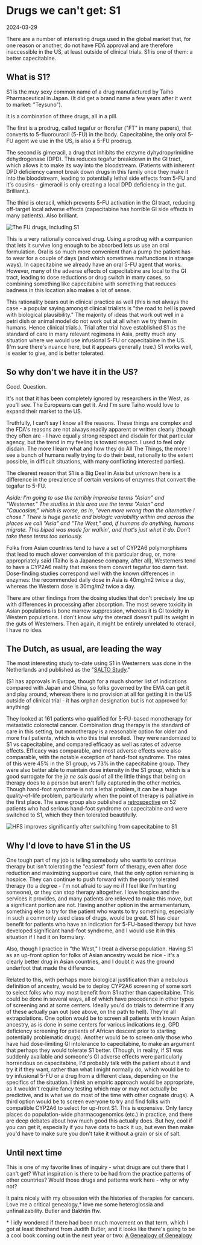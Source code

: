 # Drugs we can't get: S1

<time id="post-date">2024-03-29</time>

<p id="post-excerpt">
    There are a number of interesting drugs used in the global market that,
    for one reason or another, do not have FDA approval and are therefore inaccessible
    in the US, at least outside of clinical trials. S1 is one of them: a better capecitabine.
</p>

## What is S1?

S1 is the muy sexy common name of a drug manufactured by Taiho Pharmaceutical in Japan.
(It did get a brand name a few years after it went to market: "Teysuno").

It is a combination of three drugs, all in a pill.

The first is a prodrug, called tegafur or ftorafur ("FT" in many papers), 
that converts to 5-fluorouracil (5-FU) in the body. 
Capecitabine, the only oral 5-FU agent we use in the US, is also a 5-FU prodrug.

The second is gimeracil, a drug that inhibits the enzyme dyhydropyrimidine dehydrogenase (DPD).
This reduces tegafur breakdown in the GI tract, which allows it to make its way into the bloodstream. 
(Patients with inherent DPD deficiency 
cannot break down drugs in this family once they make it into the bloodstream,
leading to potentially lethal side effects from 5-FU and it's cousins - 
gimeracil is only creating a local DPD deficiency in the gut. Brilliant.).

The third is oteracil, which prevents 5-FU activation in the GI tract, 
reducing off-target local adverse effects 
(capecitabine has horrible GI side effects in many patients).
Also brilliant.

![The FU drugs, including S1](/images/s1-is.png)

This is a very rationally conceived drug.
Using a prodrug with a companion that lets it survive long enough to be absorbed
lets us use an oral formulation.
Oral is so much more convenient than a pump the patient has to wear for a couple of days
(and which sometimes malfunctions in strange ways).
In capecitabine we already have an oral 5-FU agent that works.
However, many of the adverse effects of capecitabine are local to the GI tract,
leading to dose reductions or drug switch in many cases,
so combining something like capecitabine 
with something that reduces badness in this location also makes a lot of sense.

This rationality bears out in clinical practice as well 
(this is not always the case - a popular saying amongst clinical trialists
is "the road to hell is paved with biological plausibility."
The majority of ideas that work out well in a petri dish or animal model
do not work out at all when we try them in humans. Hence clinical trials.).
Trial after trial have established S1 as the standard of care in many relevant regimens in Asia,
pretty much any situation where we would use infusional 5-FU or capecitabine in the US.
(I'm sure there's nuance here, but it appears generally true.)
S1 works well, is easier to give, and is better tolerated.


## So why don't we have it in the US?

Good. Question.

It's not that it has been completely ignored by researchers in the West,
as you'll see.
The Europeans can get it.
And I'm sure Taiho would love to expand their market to the US.

Truthfully, I can't say I know all the reasons.
These things are complex and the FDA's reasons are not always readily apparent or written clearly
(though they often are - 
I have equally strong respect and disdain for that particular agency,
but the trend in my feeling is toward respect. 
I used to feel only disdain.
The more I learn what and how they do All The Things,
the more I see a bunch of humans really trying to do their best,
rationally to the extent possible,
in difficult situations,
with many conflicting interested parties).

The clearest reason that S1 is a Big Deal in Asia
but unknown here
is a difference in the prevalence of certain versions of enzymes
that convert the tegafur to 5-FU. 

*Aside: I'm going to use the terribly imprecise terms "Asian" and "Westerner."
The studies in this area use the terms "Asian" and "Caucasian," which is worse,
as in, "even more wrong than the alternative I chose."
There is huge genetic and biologic variability within and across the places we call "Asia" and "The West,"
and, if humans do anything, humans migrate. This biped was made for walkin',
and that's just what it do. 
Don't take these terms too seriously.*

Folks from Asian countries tend to have a set of CYP2A6 polymorphisms 
that lead to much slower conversion of this particular drug,
or, more appropriately said (Taiho is a Japanese company, after all),
Westerners tend to have a CYP2A6 reality that makes them convert tegafur too damn fast.
Dose-finding studies correspond well with the known differences in enzymes:
the recommended daily dose in Asia is 40mg/m2 twice a day, 
whereas the Western dose is 30mg/m2 twice a day.

There are other findings from the dosing studies 
that don't precisely line up with differences in processing after absorption.
The most severe toxicity in Asian populations is bone marrow suppression,
whereas it is GI toxicity in Western populations.
I don't know why the oteracil doesn't pull its weight
in the guts of Westerners.
Then again, it might be entirely unrelated to oteracil,
I have no idea.

## The Dutch, as usual, are leading the way

The most interesting study to-date using S1 in Westerners
was done in the Netherlands 
and published as the "[SALTO Study](https://doi.org/10.1093/annonc/mdx122)."

(S1 has approvals in Europe,
though for a much shorter list of indications compared with Japan and China,
so folks governed by the EMA can get it and play around,
whereas there is no provision at all for getting it in the US outside of clinical trial - 
it has orphan designation but is not approved for anything)

They looked at 161 patients who qualified for 5-FU-based monotherapy for 
metastatic colorectal cancer. 
Combination drug therapy is the standard of care in this setting,
but monotherapy is a reasonable option for older and more frail patients,
which is who this trial enrolled.
They were randomized to S1 vs capecitabine,
and compared efficacy as well as rates of adverse effects.
Efficacy was comparable,
and most adverse effects were also comparable,
with the notable exception of hand-foot syndrome.
The rates of this were 45% in the S1 group,
vs 73% in the capecitabine group.
They were also better able to maintain dose intensity in the S1 group,
which is a good surrogate for the *je ne sais quoi*
of all the little things that being on therapy does to a person
but aren't fully captured in the other metrics.
Though hand-foot syndrome is not a lethal problem,
it can be a huge quality-of-life problem,
particularly when the point of therapy is palliative in the first place.
The same group also published a [retrospective](https://doi.org/10.1080/0284186X.2016.1278459) 
on 52 patients
who had serious hand-foot syndrome on capecitabine
and were switched to S1, which they then tolerated beautifully.

![HFS improves significantly after switching from capecitabine to S1](/images/s1-cape-hfs.jpg)


## Why I'd love to have S1 in the US

One tough part of my job is telling somebody 
who wants to continue therapy 
but isn't tolerating the "easiest" form of therapy, 
even after dose reduction and maximizing supportive care,
that the only option remaining is hospice.
They can continue to push forward with the poorly tolerated therapy
(to a degree - I'm not afraid to say no if I feel like I'm hurting someone),
or they can stop therapy altogether.
I love hospice and the services it provides, 
and many patients are relieved to make this move,
but a significant portion are not.
Having another option in the armamentarium,
something else to try for the patient who wants to try something,
especially in such a commonly used class of drugs,
would be great.
S1 has clear benefit for patients who have an indication for 5-FU-based therapy 
but have developed significant hand-foot syndrome,
and I would use it in this situation if I had it on formulary.

Also, though I practice in "the West," 
I treat a diverse population.
Having S1 as an up-front option for folks of Asian ancestry
would be nice - 
it's a clearly better drug in Asian countries,
and I doubt it was the ground underfoot that made the difference.

Related to this,
with perhaps more biological justification than a nebulous
definition of ancestry,
would be to deploy CYP2A6 screening of some sort
to select folks who may most benefit from S1 rather than capecitabine.
This could be done in several ways,
all of which have precedence in other types of screening
and at some centers.
Ideally you'd do trials to determine if any of these 
actually pan out (see above, on the path to hell).
They're all extrapolations.
One option would be to screen all patients with known Asian ancestry,
as is done in some centers for various indications 
(e.g. GPD deficiency screening for patients of African descent
prior to starting potentially problematic drugs).
Another would be to screen only those who have had 
dose-limiting GI intolerance to capecitabine,
to make an argument that perhaps they would tolerate S1 better.
(Though, in reality, if S1 was suddenly available 
and someone's GI adverse effects were particularly horrendous on capecitabine,
I'd probably talk with the patient about it and try it if they want,
rather than what I might normally do, 
which would be to try infusional 5-FU or a drug from a different class,
depending on the specifics of the situation.
I think an empiric approach would be appropriate,
as it wouldn't require fancy testing which may or may not actually be predictive,
and is what we do most of the time with other cognate drugs).
A third option would be to screen everyone
to try and find folks with compatible CYP2A6
to select for up-front S1. 
This is expensive. 
Only fancy places do population-wide 
pharmacogenomics (etc.) in practice,
and there are deep debates about how much good this actually does.
But hey, cool if you can get it,
especially if you have data to back it up,
but even then make you'd have to make sure you don't take it without a grain or six of salt.

## Until next time

This is one of my favorite lines of inquiry - 
what drugs are out there that I can't get?
What inspiration is there to be had from the practice patterns of other countries?
Would those drugs and patterns work here - why or why not?

It pairs nicely with my obsession with the histories of therapies for cancers.
Love me a critical genealogy,* love me some heteroglossia and unfinalizability. 
Butler and Bakhtin ftw.

\* I idly wondered if there had been much movement on that term, 
which I got at least thirdhand from Judith Butler,
and it looks like there's going to be a cool book
coming out in the next year or two: [A Genealogy of Genealogy](https://absolute-disruption.com/a-genealogy-of-genealogy/)
